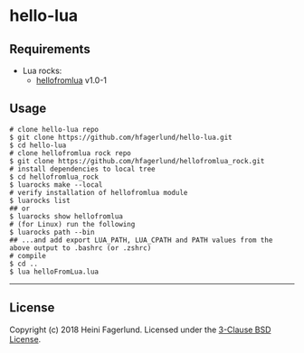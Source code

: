 # hello-lua

## Requirements
* Lua rocks:
  * [hellofromlua](https://github.com/hfagerlund/hellofromlua_rock/) v1.0-1

## Usage

```shell
# clone hello-lua repo
$ git clone https://github.com/hfagerlund/hello-lua.git
$ cd hello-lua
# clone hellofromlua rock repo
$ git clone https://github.com/hfagerlund/hellofromlua_rock.git
# install dependencies to local tree
$ cd hellofromlua_rock
$ luarocks make --local
# verify installation of hellofromlua module
$ luarocks list
## or
$ luarocks show hellofromlua
# (for Linux) run the following
$ luarocks path --bin
## ...and add export LUA_PATH, LUA_CPATH and PATH values from the above output to .bashrc (or .zshrc)
# compile
$ cd ..
$ lua helloFromLua.lua
```

- - -

## License
Copyright (c) 2018 Heini Fagerlund. Licensed under the [3-Clause BSD License](https://github.com/hfagerlund/hello-lua/blob/master/LICENSE).
